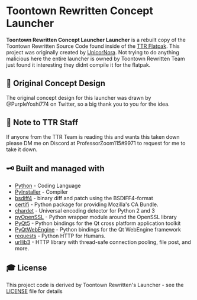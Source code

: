 # Toontown Rewritten Concept Launcher

**Toontown Rewritten Concept Launcher Launcher** is a rebuilt copy of the Toontown Rewritten Source Code found inside of the [TTR Flatpak](https://www.xytime.xyz/flatpaks/ttr/index.html). This project was originally created by [UnicorNora](https://github.com/UnicorNora/). Not trying to do anything malicious here the entire launcher is owned by Toontown Rewritten Team just found it interesting they didnt compile it for the flatpak.

## 📝 Original Concept Design
The original concept design for this launcher was drawn by @PurpleYoshi774 on Twitter, so a big thank you to you for the idea.

## 📝 Note to TTR Staff
If anyone from the TTR Team is reading this and wants this taken down please DM me on Discord at ProfessorZoom115#9971 to request for me to take it down.

## 🗝 Built and managed with 
* [Python](https://www.python.org/) - Coding Language
* [PyInstaller](https://www.pyinstaller.org/) - Compiler
* [bsdiff4](https://pypi.org/project/bsdiff4/) - binary diff and patch using the BSDIFF4-format
* [certifi](https://pypi.org/project/certifi/) - Python package for providing Mozilla's CA Bundle.
* [chardet](https://pypi.org/project/chardet/) - Universal encoding detector for Python 2 and 3
* [pyOpenSSL](https://pypi.org/project/pyOpenSSL/) - Python wrapper module around the OpenSSL library
* [PyQt5](https://pypi.org/project/PyQt5/) - Python bindings for the Qt cross platform application toolkit
* [PyQtWebEngine](https://pypi.org/project/PyQtWebEngine/) - Python bindings for the Qt WebEngine framework
* [requests](https://pypi.org/project/requests/) - Python HTTP for Humans.
* [urllib3](https://pypi.org/project/urllib3/) - HTTP library with thread-safe connection pooling, file post, and more.

## 🎓 License
This project code is derived by Toontown Rewritten's Launcher - see the [LICENSE](LICENSE.md) file for details
